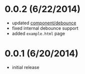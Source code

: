 
# 0.0.2 (6/22/2014)
 * updated [component/debounce](https://github.com/component/debounce/blob/master/History.md#100--2014-06-21)
 * fixed internal debounce support
 * added `example.html` page

# 0.0.1 (6/20/2014)
 * initial release
